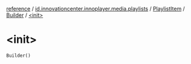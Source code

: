 [reference](../../../index.md) / [id.innovationcenter.innoplayer.media.playlists](../../index.md) / [PlaylistItem](../index.md) / [Builder](index.md) / [&lt;init&gt;](./-init-.md)

# &lt;init&gt;

`Builder()`